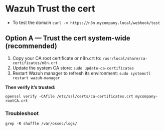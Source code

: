 # Wazuh Trust the cert

- To test the domain
`curl -v https://n8n.mycompany.local/webhook/test`

## Option A — Trust the cert system-wide (recommended)

1. Copy your CA root certificate or n8n.crt to:
`/usr/local/share/ca-certificates/n8n.crt`
2. Update the system CA store:
 `sudo update-ca-certificates`
3. Restart Wazuh manager to refresh its environment:
   `sudo systemctl restart wazuh-manager`

**Then verify it’s trusted:**

`openssl verify -CAfile /etc/ssl/certs/ca-certificates.crt mycompany-rootCA.crt`

### Troubleshoot
`grep -R shuffle /var/ossec/logs/`
